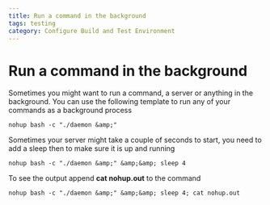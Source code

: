```yaml
---
title: Run a command in the background
tags: testing
category: Configure Build and Test Environment
---
```


# Run a command in the background

Sometimes you might want to run a command, a server or anything in the background. You can use the following template to run any of your commands as a background process

    nohup bash -c "./daemon &amp;"

Sometimes your server might take a couple of seconds to start, you need to add a sleep then to make sure it is up and running

    nohup bash -c "./daemon &amp;" &amp;&amp; sleep 4


To see the output append **cat nohup.out** to the command

    nohup bash -c "./daemon &amp;" &amp;&amp; sleep 4; cat nohup.out
